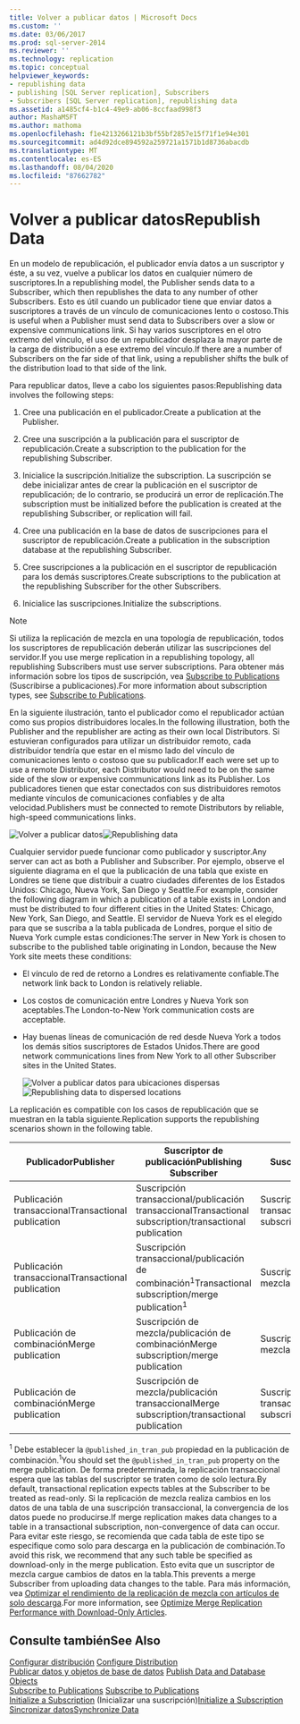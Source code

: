 ```yaml
---
title: Volver a publicar datos | Microsoft Docs
ms.custom: ''
ms.date: 03/06/2017
ms.prod: sql-server-2014
ms.reviewer: ''
ms.technology: replication
ms.topic: conceptual
helpviewer_keywords:
- republishing data
- publishing [SQL Server replication], Subscribers
- Subscribers [SQL Server replication], republishing data
ms.assetid: a1485cf4-b1c4-49e9-ab06-8ccfaad998f3
author: MashaMSFT
ms.author: mathoma
ms.openlocfilehash: f1e4213266121b3bf55bf2857e15f71f1e94e301
ms.sourcegitcommit: ad4d92dce894592a259721a1571b1d8736abacdb
ms.translationtype: MT
ms.contentlocale: es-ES
ms.lasthandoff: 08/04/2020
ms.locfileid: "87662782"
---
```

# <a name="republish-data"></a><span data-ttu-id="e60e5-102">Volver a publicar datos</span><span class="sxs-lookup"><span data-stu-id="e60e5-102">Republish Data</span></span>
  <span data-ttu-id="e60e5-103">En un modelo de republicación, el publicador envía datos a un suscriptor y éste, a su vez, vuelve a publicar los datos en cualquier número de suscriptores.</span><span class="sxs-lookup"><span data-stu-id="e60e5-103">In a republishing model, the Publisher sends data to a Subscriber, which then republishes the data to any number of other Subscribers.</span></span> <span data-ttu-id="e60e5-104">Esto es útil cuando un publicador tiene que enviar datos a suscriptores a través de un vínculo de comunicaciones lento o costoso.</span><span class="sxs-lookup"><span data-stu-id="e60e5-104">This is useful when a Publisher must send data to Subscribers over a slow or expensive communications link.</span></span> <span data-ttu-id="e60e5-105">Si hay varios suscriptores en el otro extremo del vínculo, el uso de un republicador desplaza la mayor parte de la carga de distribución a ese extremo del vínculo.</span><span class="sxs-lookup"><span data-stu-id="e60e5-105">If there are a number of Subscribers on the far side of that link, using a republisher shifts the bulk of the distribution load to that side of the link.</span></span>  
  
 <span data-ttu-id="e60e5-106">Para republicar datos, lleve a cabo los siguientes pasos:</span><span class="sxs-lookup"><span data-stu-id="e60e5-106">Republishing data involves the following steps:</span></span>  
  
1.  <span data-ttu-id="e60e5-107">Cree una publicación en el publicador.</span><span class="sxs-lookup"><span data-stu-id="e60e5-107">Create a publication at the Publisher.</span></span>  
  
2.  <span data-ttu-id="e60e5-108">Cree una suscripción a la publicación para el suscriptor de republicación.</span><span class="sxs-lookup"><span data-stu-id="e60e5-108">Create a subscription to the publication for the republishing Subscriber.</span></span>  
  
3.  <span data-ttu-id="e60e5-109">Inicialice la suscripción.</span><span class="sxs-lookup"><span data-stu-id="e60e5-109">Initialize the subscription.</span></span> <span data-ttu-id="e60e5-110">La suscripción se debe inicializar antes de crear la publicación en el suscriptor de republicación; de lo contrario, se producirá un error de replicación.</span><span class="sxs-lookup"><span data-stu-id="e60e5-110">The subscription must be initialized before the publication is created at the republishing Subscriber, or replication will fail.</span></span>  
  
4.  <span data-ttu-id="e60e5-111">Cree una publicación en la base de datos de suscripciones para el suscriptor de republicación.</span><span class="sxs-lookup"><span data-stu-id="e60e5-111">Create a publication in the subscription database at the republishing Subscriber.</span></span>  
  
5.  <span data-ttu-id="e60e5-112">Cree suscripciones a la publicación en el suscriptor de republicación para los demás suscriptores.</span><span class="sxs-lookup"><span data-stu-id="e60e5-112">Create subscriptions to the publication at the republishing Subscriber for the other Subscribers.</span></span>  
  
6.  <span data-ttu-id="e60e5-113">Inicialice las suscripciones.</span><span class="sxs-lookup"><span data-stu-id="e60e5-113">Initialize the subscriptions.</span></span>  
  
> [!NOTE]  
>  <span data-ttu-id="e60e5-114">Si utiliza la replicación de mezcla en una topología de republicación, todos los suscriptores de republicación deberán utilizar las suscripciones del servidor.</span><span class="sxs-lookup"><span data-stu-id="e60e5-114">If you use merge replication in a republishing topology, all republishing Subscribers must use server subscriptions.</span></span> <span data-ttu-id="e60e5-115">Para obtener más información sobre los tipos de suscripción, vea [Subscribe to Publications](subscribe-to-publications.md) (Suscribirse a publicaciones).</span><span class="sxs-lookup"><span data-stu-id="e60e5-115">For more information about subscription types, see [Subscribe to Publications](subscribe-to-publications.md).</span></span>  
  
 <span data-ttu-id="e60e5-116">En la siguiente ilustración, tanto el publicador como el republicador actúan como sus propios distribuidores locales.</span><span class="sxs-lookup"><span data-stu-id="e60e5-116">In the following illustration, both the Publisher and the republisher are acting as their own local Distributors.</span></span> <span data-ttu-id="e60e5-117">Si estuvieran configurados para utilizar un distribuidor remoto, cada distribuidor tendría que estar en el mismo lado del vínculo de comunicaciones lento o costoso que su publicador.</span><span class="sxs-lookup"><span data-stu-id="e60e5-117">If each were set up to use a remote Distributor, each Distributor would need to be on the same side of the slow or expensive communications link as its Publisher.</span></span> <span data-ttu-id="e60e5-118">Los publicadores tienen que estar conectados con sus distribuidores remotos mediante vínculos de comunicaciones confiables y de alta velocidad.</span><span class="sxs-lookup"><span data-stu-id="e60e5-118">Publishers must be connected to remote Distributors by reliable, high-speed communications links.</span></span>  
  
 <span data-ttu-id="e60e5-119">![Volver a publicar datos](media/repl-06a.gif "Volver a publicar datos")</span><span class="sxs-lookup"><span data-stu-id="e60e5-119">![Republishing data](media/repl-06a.gif "Republishing data")</span></span>  
  
 <span data-ttu-id="e60e5-120">Cualquier servidor puede funcionar como publicador y suscriptor.</span><span class="sxs-lookup"><span data-stu-id="e60e5-120">Any server can act as both a Publisher and Subscriber.</span></span> <span data-ttu-id="e60e5-121">Por ejemplo, observe el siguiente diagrama en el que la publicación de una tabla que existe en Londres se tiene que distribuir a cuatro ciudades diferentes de los Estados Unidos: Chicago, Nueva York, San Diego y Seattle.</span><span class="sxs-lookup"><span data-stu-id="e60e5-121">For example, consider the following diagram in which a publication of a table exists in London and must be distributed to four different cities in the United States: Chicago, New York, San Diego, and Seattle.</span></span> <span data-ttu-id="e60e5-122">El servidor de Nueva York es el elegido para que se suscriba a la tabla publicada de Londres, porque el sitio de Nueva York cumple estas condiciones:</span><span class="sxs-lookup"><span data-stu-id="e60e5-122">The server in New York is chosen to subscribe to the published table originating in London, because the New York site meets these conditions:</span></span>  
  
-   <span data-ttu-id="e60e5-123">El vínculo de red de retorno a Londres es relativamente confiable.</span><span class="sxs-lookup"><span data-stu-id="e60e5-123">The network link back to London is relatively reliable.</span></span>  
  
-   <span data-ttu-id="e60e5-124">Los costos de comunicación entre Londres y Nueva York son aceptables.</span><span class="sxs-lookup"><span data-stu-id="e60e5-124">The London-to-New York communication costs are acceptable.</span></span>  
  
-   <span data-ttu-id="e60e5-125">Hay buenas líneas de comunicación de red desde Nueva York a todos los demás sitios suscriptores de Estados Unidos.</span><span class="sxs-lookup"><span data-stu-id="e60e5-125">There are good network communications lines from New York to all other Subscriber sites in the United States.</span></span>  
  
     <span data-ttu-id="e60e5-126">![Volver a publicar datos para ubicaciones dispersas](media/repl-06.gif "Volver a publicar datos para ubicaciones dispersas")</span><span class="sxs-lookup"><span data-stu-id="e60e5-126">![Republishing data to dispersed locations](media/repl-06.gif "Republishing data to dispersed locations")</span></span>  
  
 <span data-ttu-id="e60e5-127">La replicación es compatible con los casos de republicación que se muestran en la tabla siguiente.</span><span class="sxs-lookup"><span data-stu-id="e60e5-127">Replication supports the republishing scenarios shown in the following table.</span></span>  
  
|<span data-ttu-id="e60e5-128">Publicador</span><span class="sxs-lookup"><span data-stu-id="e60e5-128">Publisher</span></span>|<span data-ttu-id="e60e5-129">Suscriptor de publicación</span><span class="sxs-lookup"><span data-stu-id="e60e5-129">Publishing Subscriber</span></span>|<span data-ttu-id="e60e5-130">Suscriptor</span><span class="sxs-lookup"><span data-stu-id="e60e5-130">Subscriber</span></span>|  
|---------------|---------------------------|----------------|  
|<span data-ttu-id="e60e5-131">Publicación transaccional</span><span class="sxs-lookup"><span data-stu-id="e60e5-131">Transactional publication</span></span>|<span data-ttu-id="e60e5-132">Suscripción transaccional/publicación transaccional</span><span class="sxs-lookup"><span data-stu-id="e60e5-132">Transactional subscription/transactional publication</span></span>|<span data-ttu-id="e60e5-133">Suscripción transaccional</span><span class="sxs-lookup"><span data-stu-id="e60e5-133">Transactional subscription</span></span>|  
|<span data-ttu-id="e60e5-134">Publicación transaccional</span><span class="sxs-lookup"><span data-stu-id="e60e5-134">Transactional publication</span></span>|<span data-ttu-id="e60e5-135">Suscripción transaccional/publicación de combinación<sup>1</sup></span><span class="sxs-lookup"><span data-stu-id="e60e5-135">Transactional subscription/merge publication<sup>1</sup></span></span>|<span data-ttu-id="e60e5-136">Suscripción de mezcla</span><span class="sxs-lookup"><span data-stu-id="e60e5-136">Merge subscription</span></span>|  
|<span data-ttu-id="e60e5-137">Publicación de combinación</span><span class="sxs-lookup"><span data-stu-id="e60e5-137">Merge publication</span></span>|<span data-ttu-id="e60e5-138">Suscripción de mezcla/publicación de combinación</span><span class="sxs-lookup"><span data-stu-id="e60e5-138">Merge subscription/merge publication</span></span>|<span data-ttu-id="e60e5-139">Suscripción de mezcla</span><span class="sxs-lookup"><span data-stu-id="e60e5-139">Merge subscription</span></span>|  
|<span data-ttu-id="e60e5-140">Publicación de combinación</span><span class="sxs-lookup"><span data-stu-id="e60e5-140">Merge publication</span></span>|<span data-ttu-id="e60e5-141">Suscripción de mezcla/publicación transaccional</span><span class="sxs-lookup"><span data-stu-id="e60e5-141">Merge subscription/transactional publication</span></span>|<span data-ttu-id="e60e5-142">Suscripción transaccional</span><span class="sxs-lookup"><span data-stu-id="e60e5-142">Transactional subscription</span></span>|  
  
 <span data-ttu-id="e60e5-143"><sup>1</sup> Debe establecer la `@published_in_tran_pub` propiedad en la publicación de combinación.</span><span class="sxs-lookup"><span data-stu-id="e60e5-143"><sup>1</sup>You should set the `@published_in_tran_pub` property on the merge publication.</span></span> <span data-ttu-id="e60e5-144">De forma predeterminada, la replicación transaccional espera que las tablas del suscriptor se traten como de solo lectura.</span><span class="sxs-lookup"><span data-stu-id="e60e5-144">By default, transactional replication expects tables at the Subscriber to be treated as read-only.</span></span> <span data-ttu-id="e60e5-145">Si la replicación de mezcla realiza cambios en los datos de una tabla de una suscripción transaccional, la convergencia de los datos puede no producirse.</span><span class="sxs-lookup"><span data-stu-id="e60e5-145">If merge replication makes data changes to a table in a transactional subscription, non-convergence of data can occur.</span></span> <span data-ttu-id="e60e5-146">Para evitar este riesgo, se recomienda que cada tabla de este tipo se especifique como solo para descarga en la publicación de combinación.</span><span class="sxs-lookup"><span data-stu-id="e60e5-146">To avoid this risk, we recommend that any such table be specified as download-only in the merge publication.</span></span> <span data-ttu-id="e60e5-147">Esto evita que un suscriptor de mezcla cargue cambios de datos en la tabla.</span><span class="sxs-lookup"><span data-stu-id="e60e5-147">This prevents a merge Subscriber from uploading data changes to the table.</span></span> <span data-ttu-id="e60e5-148">Para más información, vea [Optimizar el rendimiento de la replicación de mezcla con artículos de solo descarga](merge/optimize-merge-replication-performance-with-download-only-articles.md).</span><span class="sxs-lookup"><span data-stu-id="e60e5-148">For more information, see [Optimize Merge Replication Performance with Download-Only Articles](merge/optimize-merge-replication-performance-with-download-only-articles.md).</span></span>  
  
## <a name="see-also"></a><span data-ttu-id="e60e5-149">Consulte también</span><span class="sxs-lookup"><span data-stu-id="e60e5-149">See Also</span></span>  
 <span data-ttu-id="e60e5-150">[Configurar distribución](configure-distribution.md) </span><span class="sxs-lookup"><span data-stu-id="e60e5-150">[Configure Distribution](configure-distribution.md) </span></span>  
 <span data-ttu-id="e60e5-151">[Publicar datos y objetos de base de datos](publish/publish-data-and-database-objects.md) </span><span class="sxs-lookup"><span data-stu-id="e60e5-151">[Publish Data and Database Objects](publish/publish-data-and-database-objects.md) </span></span>  
 <span data-ttu-id="e60e5-152">[Subscribe to Publications](subscribe-to-publications.md) </span><span class="sxs-lookup"><span data-stu-id="e60e5-152">[Subscribe to Publications](subscribe-to-publications.md) </span></span>  
 <span data-ttu-id="e60e5-153">[Initialize a Subscription](initialize-a-subscription.md)  (Inicializar una suscripción)</span><span class="sxs-lookup"><span data-stu-id="e60e5-153">[Initialize a Subscription](initialize-a-subscription.md) </span></span>  
 [<span data-ttu-id="e60e5-154">Sincronizar datos</span><span class="sxs-lookup"><span data-stu-id="e60e5-154">Synchronize Data</span></span>](synchronize-data.md)  
  
  
